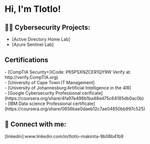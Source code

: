 <h1>Hi, I'm Tlotlo! </h2>

<h2>👨‍💻 Cybersecurity Projects:</h2>

- [Active Directory Home Lab]
- [Azure Sentinel Lab]

<h2>Certifications</h2>
- [CompTIA Security+](Code: P65PSXNZCER1QY9W Verify at: http://verify.CompTIA.org)<br>
- [University of Cape Town:IT Management]<br>
- [University of Johannesburg:Artificial Intelligence in the 4IR] <br>
- [Google Cybersecurity Professional cerificate](https://coursera.org/share/4fa97e496b1ba48ed75c64185db0ac0b)<br>
- [IBM Data science Professional certificate](https://coursera.org/share/0656bae0daeb12c7ae04850bb997c525)




<h2> 🤳 Connect with me:</h2>
[linkedin]:www.linkedin.com/in/tlotlo-makinita-9b08b41b9 


<!--


Here are some ideas to get you started:

- 🔭 I’m currently working on ...
- 🌱 I’m currently learning ...
- 👯 I’m looking to collaborate on ...
- 🤔 I’m looking for help with ...
- 💬 Ask me about ...
- 📫 How to reach me: ...
- 😄 Pronouns: ...
- ⚡ Fun fact: ...
-->
